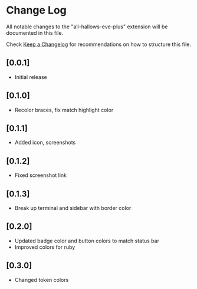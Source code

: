 # Change Log
All notable changes to the "all-hallows-eve-plus" extension will be documented in this file.

Check [Keep a Changelog](http://keepachangelog.com/) for recommendations on how to structure this file.

## [0.0.1]
- Initial release

## [0.1.0]
- Recolor braces, fix match highlight color

## [0.1.1]
- Added icon, screenshots

## [0.1.2]
- Fixed screenshot link

## [0.1.3]
- Break up terminal and sidebar with border color

## [0.2.0]
- Updated badge color and button colors to match status bar
- Improved colors for ruby

## [0.3.0]
- Changed token colors